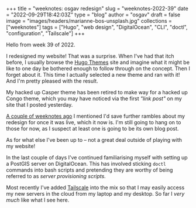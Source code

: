 
+++
title = "weeknotes: osgav redesign"
slug = "weeknotes-2022-39"
date = "2022-09-29T18:42:03Z"
type = "blog"
author = "osgav"
draft = false
image = "images/headers/marianne-bos-unsplash.jpg"
collections = ["weeknotes"]
tags = ["Hugo", "web design", "DigitalOcean", "CLI", "doctl", "configuration", "Tailscale"]
+++

Hello from week 39 of 2022.

<!--more-->

I redesigned my website! That was a surprise. When I've had that itch before, I usually browse the [Hugo Themes](https://themes.gohugo.io/) site and imagine what it might be like to one day be bothered enough to follow through on the concept. Then I forget about it. This time I actually selected a new theme and ran with it! And I'm pretty pleased with the result. 

My hacked up Casper theme has been retired to make way for a hacked up Congo theme, which you may have noticed via the first *"link post"* on my site that I posted yesterday. 

[A couple of weeknotes ago](/blog/weeknotes-2022-36.html) I mentioned I'd save further rambles about my redesign for once it was live, which it now is. I'm still going to hang on to those for now, as I suspect at least one is going to be its own blog post. 

As for what else I've been up to – not a great deal outside of playing with my website!

In the last couple of days I've continued familiarising myself with setting up a PostGIS server on DigitalOcean. This has involved sticking `doctl` commands into bash scripts and pretending they are worthy of being referred to as *server provisioning scripts.* 

Most recently I've added [Tailscale](https://tailscale.com/) into the mix so that I may easily access my new servers in the cloud from my laptop and my desktop. So far I *very much* like what I see here. 
